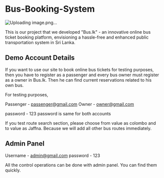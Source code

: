 # Bus-Booking-System

![Uploading image.png…]()


This is our project that we developed "Bus.lk" - an innovative online bus ticket booking platform, envisioning a hassle-free and enhanced public transportation system in Sri Lanka.

## Demo Account Details

If you want to use our site to book online bus tickets for testing purposes, then you have to register as a passenger and every bus owner must register as a owner in Bus.lk.
Then he can find current reservations related to his own bus.

For testing purposes,

Passenger - passenger@gmail.com
Owner - owner@gmail.com

password - 123 
password is same for both accounts

If you test route search section, please choose from value as colombo and to value as Jaffna. Because we will add all other bus routes immediately.

## Admin Panel

Username - admin@gmail.com
password - 123

All the control operations can be done with admin panel. You can find them quickly.

